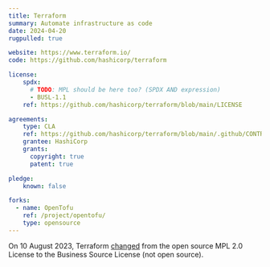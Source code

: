 ```yaml
---
title: Terraform
summary: Automate infrastructure as code
date: 2024-04-20
rugpulled: true

website: https://www.terraform.io/
code: https://github.com/hashicorp/terraform

license:
    spdx:
      # TODO: MPL should be here too? (SPDX AND expression)
      - BUSL-1.1
    ref: https://github.com/hashicorp/terraform/blob/main/LICENSE

agreements:
    type: CLA
    ref: https://github.com/hashicorp/terraform/blob/main/.github/CONTRIBUTING.md
    grantee: HashiCorp
    grants:
      copyright: true
      patent: true

pledge:
    known: false

forks:
  - name: OpenTofu
    ref: /project/opentofu/
    type: opensource
---
```

On 10 August 2023, Terraform [changed](https://www.hashicorp.com/blog/hashicorp-adopts-business-source-license) from the open source MPL 2.0 License to the Business Source License (not open source).
